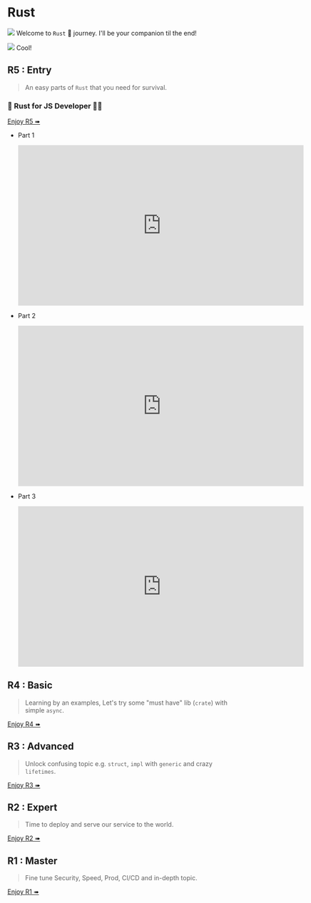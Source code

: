 # Rust

![](/assets/kat.png) <span class="speech-bubble">Welcome to `Rust` 🦀 journey. I'll be your companion til the end!</span>

![](/assets/duck.png) <span class="speech-bubble">Cool!</span>

## R5 : Entry

> An easy parts of `Rust` that you need for survival.

### 🦀 Rust for JS Developer 🧑‍💻

[Enjoy R5 ➠](./r5/mod.md)

- Part 1
    <iframe id="ytplayer" type="text/html" width="640" height="360"
    src="https://www.youtube.com/embed/4XdREYotK5M?autoplay=0&origin=http://gist.rs"
    frameborder="0"></iframe>

- Part 2
    <iframe id="ytplayer" type="text/html" width="640" height="360"
    src="https://www.youtube.com/embed/pwf6GWPdG-4?autoplay=0&origin=http://gist.rs"
    frameborder="0"></iframe>

- Part 3
    <iframe id="ytplayer" type="text/html" width="640" height="360"
    src="https://www.youtube.com/embed/NZh_kEf9q7w?autoplay=0&origin=http://gist.rs"
    frameborder="0"></iframe>

## R4 : Basic

> Learning by an examples, Let's try some "must have" lib (`crate`) with simple `async`.

[Enjoy R4 ➠](./r4/mod.md)

## R3 : Advanced

> Unlock confusing topic e.g. `struct`, `impl` with `generic` and crazy `lifetimes`.

[Enjoy R3 ➠](./r3/mod.md)

## R2 : Expert

> Time to deploy and serve our service to the world.

[Enjoy R2 ➠](./r2/mod.md)

## R1 : Master

> Fine tune Security, Speed, Prod, CI/CD and in-depth topic.

[Enjoy R1 ➠](./r1/mod.md)
